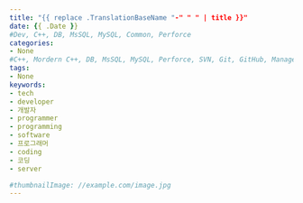 ```yaml
---
title: "{{ replace .TranslationBaseName "-" " " | title }}"
date: {{ .Date }}
#Dev, C++, DB, MsSQL, MySQL, Common, Perforce
categories:
- None
#C++, Mordern C++, DB, MsSQL, MySQL, Perforce, SVN, Git, GitHub, Management
tags:
- None
keywords:
- tech
- developer
- 개발자
- programmer
- programming
- software
- 프로그래머
- coding
- 코딩
- server

#thumbnailImage: //example.com/image.jpg
---
```


<!--more-->
